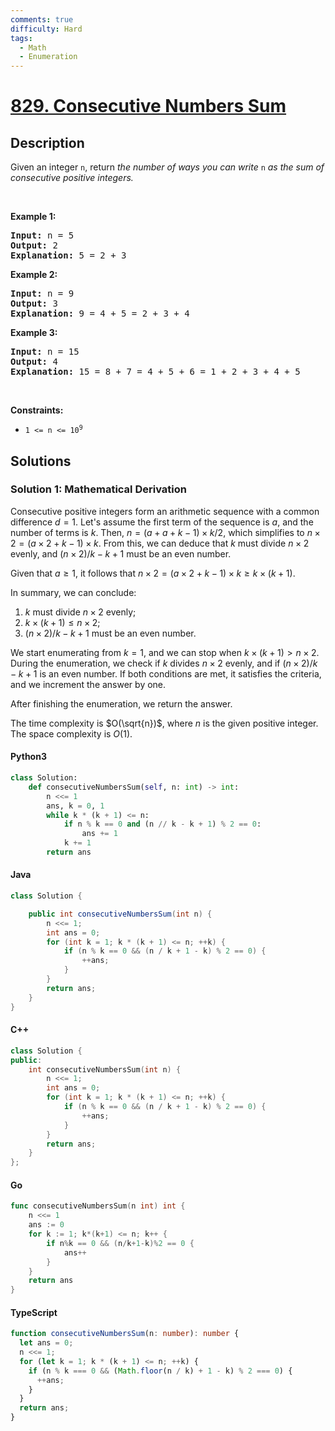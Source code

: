 ```yaml
---
comments: true
difficulty: Hard
tags:
  - Math
  - Enumeration
---
```


<!-- problem:start -->

# [829. Consecutive Numbers Sum](https://leetcode.com/problems/consecutive-numbers-sum)

## Description

<!-- description:start -->

<p>Given an integer <code>n</code>, return <em>the number of ways you can write </em><code>n</code><em> as the sum of consecutive positive integers.</em></p>

<p>&nbsp;</p>
<p><strong class="example">Example 1:</strong></p>

<pre>
<strong>Input:</strong> n = 5
<strong>Output:</strong> 2
<strong>Explanation:</strong> 5 = 2 + 3
</pre>

<p><strong class="example">Example 2:</strong></p>

<pre>
<strong>Input:</strong> n = 9
<strong>Output:</strong> 3
<strong>Explanation:</strong> 9 = 4 + 5 = 2 + 3 + 4
</pre>

<p><strong class="example">Example 3:</strong></p>

<pre>
<strong>Input:</strong> n = 15
<strong>Output:</strong> 4
<strong>Explanation:</strong> 15 = 8 + 7 = 4 + 5 + 6 = 1 + 2 + 3 + 4 + 5
</pre>

<p>&nbsp;</p>
<p><strong>Constraints:</strong></p>

<ul>
	<li><code>1 &lt;= n &lt;= 10<sup>9</sup></code></li>
</ul>

<!-- description:end -->

## Solutions

<!-- solution:start -->

### Solution 1: Mathematical Derivation

Consecutive positive integers form an arithmetic sequence with a common difference $d = 1$. Let's assume the first term of the sequence is $a$, and the number of terms is $k$. Then, $n = (a + a + k - 1) \times k / 2$, which simplifies to $n \times 2 = (a \times 2 + k - 1) \times k$. From this, we can deduce that $k$ must divide $n \times 2$ evenly, and $(n \times 2) / k - k + 1$ must be an even number.

Given that $a \geq 1$, it follows that $n \times 2 = (a \times 2 + k - 1) \times k \geq k \times (k + 1)$.

In summary, we can conclude:

1. $k$ must divide $n \times 2$ evenly;
2. $k \times (k + 1) \leq n \times 2$;
3. $(n \times 2) / k - k + 1$ must be an even number.

We start enumerating from $k = 1$, and we can stop when $k \times (k + 1) > n \times 2$. During the enumeration, we check if $k$ divides $n \times 2$ evenly, and if $(n \times 2) / k - k + 1$ is an even number. If both conditions are met, it satisfies the criteria, and we increment the answer by one.

After finishing the enumeration, we return the answer.

The time complexity is $O(\sqrt{n})$, where $n$ is the given positive integer. The space complexity is $O(1)$.

<!-- tabs:start -->

#### Python3

```python
class Solution:
    def consecutiveNumbersSum(self, n: int) -> int:
        n <<= 1
        ans, k = 0, 1
        while k * (k + 1) <= n:
            if n % k == 0 and (n // k - k + 1) % 2 == 0:
                ans += 1
            k += 1
        return ans
```

#### Java

```java
class Solution {

    public int consecutiveNumbersSum(int n) {
        n <<= 1;
        int ans = 0;
        for (int k = 1; k * (k + 1) <= n; ++k) {
            if (n % k == 0 && (n / k + 1 - k) % 2 == 0) {
                ++ans;
            }
        }
        return ans;
    }
}
```

#### C++

```cpp
class Solution {
public:
    int consecutiveNumbersSum(int n) {
        n <<= 1;
        int ans = 0;
        for (int k = 1; k * (k + 1) <= n; ++k) {
            if (n % k == 0 && (n / k + 1 - k) % 2 == 0) {
                ++ans;
            }
        }
        return ans;
    }
};
```

#### Go

```go
func consecutiveNumbersSum(n int) int {
	n <<= 1
	ans := 0
	for k := 1; k*(k+1) <= n; k++ {
		if n%k == 0 && (n/k+1-k)%2 == 0 {
			ans++
		}
	}
	return ans
}
```

#### TypeScript

```ts
function consecutiveNumbersSum(n: number): number {
  let ans = 0;
  n <<= 1;
  for (let k = 1; k * (k + 1) <= n; ++k) {
    if (n % k === 0 && (Math.floor(n / k) + 1 - k) % 2 === 0) {
      ++ans;
    }
  }
  return ans;
}
```

<!-- tabs:end -->

<!-- solution:end -->

<!-- problem:end -->
